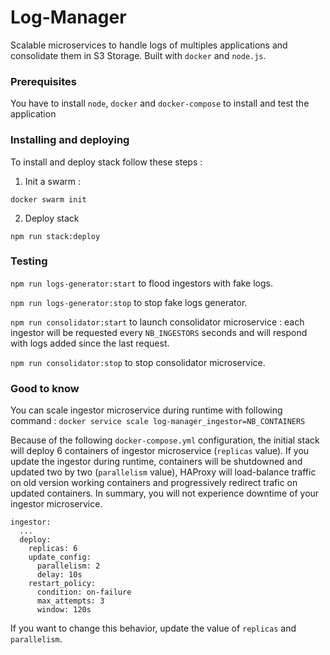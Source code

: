 # Log-Manager

Scalable microservices to handle logs of multiples applications and consolidate them in S3 Storage. Built with `docker` and `node.js`.

### Prerequisites


You have to install `node`, `docker` and `docker-compose` to install and test the application


### Installing and deploying

To install and deploy stack follow these steps :


1. Init a swarm :

`docker swarm init` 

2. Deploy stack

`npm run stack:deploy`


### Testing 

`npm run logs-generator:start` to flood ingestors with fake logs. 

`npm run logs-generator:stop` to stop fake logs generator.

`npm run consolidator:start` to launch consolidator microservice : each ingestor will be requested every `NB_INGESTORS` seconds and will respond with logs added since the last request. 

`npm run consolidator:stop` to stop consolidator microservice.



### Good to know

You can scale ingestor microservice during runtime with following command : `docker service scale log-manager_ingestor=NB_CONTAINERS`

Because of the following `docker-compose.yml` configuration, the initial stack will deploy 6 containers of ingestor microservice (`replicas` value). 
If you update the ingestor during runtime, containers will be shutdowned and updated two by two (`parallelism` value), HAProxy will load-balance traffic on old version working containers and progressively redirect trafic on updated containers. In summary, you will not experience downtime of your ingestor microservice. 


```
ingestor:
  ...
  deploy:
    replicas: 6
    update_config:
      parallelism: 2
      delay: 10s
    restart_policy:
      condition: on-failure
      max_attempts: 3
      window: 120s
```

If you want to change this behavior, update the value of `replicas` and `parallelism`.   


